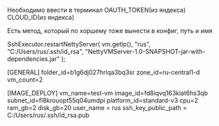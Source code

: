 Необходимо ввести в терминал
OAUTH_TOKEN(из яндекса)
CLOUD_ID(из яндекса)



Есть метод, который по хоршему тоже вынести в конфиг, путь и имя

SshExecutor.restartNettyServer(
                        vm.getIp(),
                        "rus",
                        "C:/Users/rus/.ssh/id_rsa",
                        "NettyVMServer-1.0-SNAPSHOT-jar-with-dependencies.jar"
                );



[GENERAL]
folder_id=b1g6dj027hrlqa3bq3sr
zone_id=ru-central1-d
vm_count=2

[IMAGE_DEPLOY]
vm_name=test-vm
image_id=fd8iqvq163kiat6hs3qb
subnet_id=fl8krouopt55q04umdpi
platform_id=standard-v3
cpu=2
ram_gb=2
disk_gb=20
user_name = rus
ssh_key_public_path = C:/Users/rus/.ssh/id_rsa.pub
